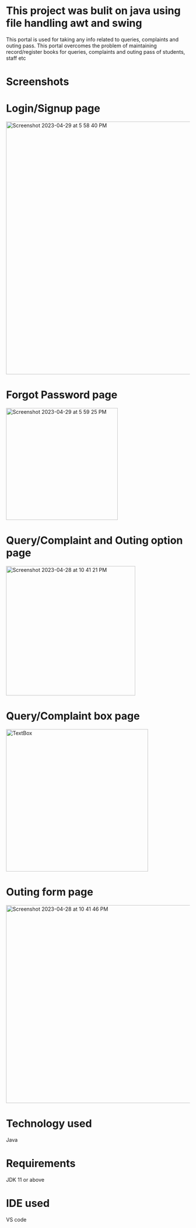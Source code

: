 # This project was bulit on java using file handling awt and swing
This portal is used for taking any info related to queries, complaints and outing pass. This portal overcomes the problem of maintaining record/register books for queries, complaints and outing pass of students, staff etc
# Screenshots
# Login/Signup page

<img width="691" alt="Screenshot 2023-04-29 at 5 58 40 PM" src="https://user-images.githubusercontent.com/110590614/235302555-0e1e5e89-a869-4fa0-a4c4-54eaf4476c27.png">

# Forgot Password page
<img width="306" alt="Screenshot 2023-04-29 at 5 59 25 PM" src="https://user-images.githubusercontent.com/110590614/235302602-fb0c1072-4983-485b-8c8f-022dfdd90d58.png">


# Query/Complaint and Outing option page
<img width="354" alt="Screenshot 2023-04-28 at 10 41 21 PM" src="https://user-images.githubusercontent.com/110590614/235211502-8680de08-ac00-4b42-9148-27ecfa6ad718.png">

# Query/Complaint box page
<img width="389" alt="TextBox" src="https://user-images.githubusercontent.com/110590614/235211727-3af99ea9-d703-4042-a625-53cb938df9ff.png">

# Outing form page 
<img width="541" alt="Screenshot 2023-04-28 at 10 41 46 PM" src="https://user-images.githubusercontent.com/110590614/235211847-5b675c4c-04a4-4d35-b1dc-42af0f84d985.png">

# Technology used
Java

# Requirements 
JDK 11 or above

# IDE used 
VS code
